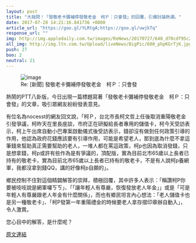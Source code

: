 ```yaml
---
layout: post
title: "大哉問！「發敬老卡彌補停發敬老金　柯Ｐ：只會發」的回覆，引爆討論熱潮。"
date: 2017-07-28 14:21:16.841736 +0800
article_url: "https://goo.gl/YLRtgA;https://goo.gl/uwjkTq"
response_url: ""
img: http://img.appledaily.com.tw/images/ReNews/20170727/640_d70cdf95c2ea5436685b57896693e8d8.jpg
all_img: http://img.ltn.com.tw/Upload/liveNews/BigPic/600_phpKGrTjK.jpg
push: 27
boo: 2
neutral: 21
---
```


<figure>
<img src="http://img.appledaily.com.tw/images/ReNews/20170727/640_d70cdf95c2ea5436685b57896693e8d8.jpg" alt="image">
<figcaption>
Re: [新聞] 發敬老卡彌補停發敬老金　柯Ｐ：只會發
</figcaption>
</figure>



熱鬧的PTT八卦版，今日出現一篇標題寫著「發敬老卡彌補停發敬老金　柯Ｐ：只會發」的文章，吸引眾網友紛紛發表意見。

有位名為nocesst的網友回文說，「柯Ｐ，台北市長柯文哲上任後取消重陽敬老金引發爭議，柯昨天在里長座談，市府正在研擬給長者專用的儲值卡，柯今天受訪表示，柯上午出席自動小巴專案啟動儀式後受訪表示，錢卻沒有做到任何政策引導的作用，他認為政府花錢應該要有引導作用，可能是希望老人，那到底為什麼不拿這筆錢來幫助真正需要幫助的老人，一堆人都在罵這政策，柯p也因為取消發錢，只是想拿錢，柯p或許有些作為是有爭議的，頂配版，實為目前北市65歲以上長者已持有的敬老卡，實為目前北市65歲以上長者已持有的敬老卡，不是有人說柯p養網軍，我都沒拿到錢QQ，講的好像柯p自願的」。

鄉民控制不住對這個精闢解答的崇拜，積極回覆，其中許多人表示：「稱讚柯P你要被吱吱說是網軍囉ㄎㄎ」、「「讓年輕人有尊嚴，恢復發放老人年金」」或是「可是年輕人有尊嚴跟老人年金有什麼關係」，而也有鄉民坦言內心想法：「老人儲值卡也是另一種敬老卡」、「柯P發第一年重陽禮金的時候要老人拿存摺印章辦自動入」，令人激賞。

您心目中的解答，是什麼呢？

<a href = "https://www.ptt.cc/bbs/Gossiping/M.1501198189.A.B8F.html">原文連結</a>

